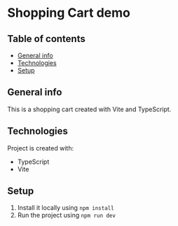 # Shopping Cart demo

## Table of contents

- [General info](#general-info)
- [Technologies](#technologies)
- [Setup](#setup)

## General info

This is a shopping cart created with Vite and TypeScript.

## Technologies

Project is created with:

- TypeScript
- Vite

## Setup

1. Install it locally using `npm install`
2. Run the project using `npm run dev`
